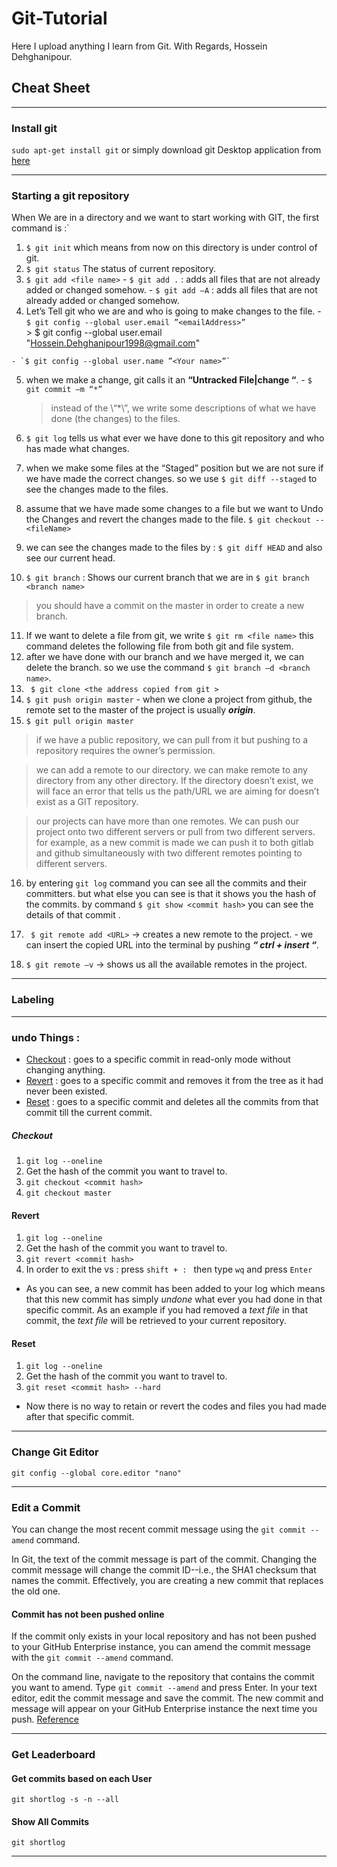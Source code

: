 # Git-Tutorial

Here I upload anything I learn from Git.
With Regards,
Hossein Dehghanipour.
## Cheat Sheet

<hr/>

### Install git
`sudo apt-get install git`
or simply download git Desktop application from [here](https://desktop.github.com/)

<hr/>

### Starting a git repository
When We are in a directory and we want to start working with GIT, the first command is :`

  1. `$ git init`  which means from now on this directory is under control of git.
  2. `$ git status` The status of current repository.
  3. `$ git add <file name>`
    - `$ git add .` : adds all files that are not already added or changed somehow.
    - `$ git add –A` :  adds all files that are not already added or changed somehow.
  4. Let’s Tell git who we are and who is going to make changes to the file.
    - `$ git config --global user.email ”<emailAddress>”`  
    > $ git config --global user.email "Hossein.Dehghanipour1998@gmail.com"

    - `$ git config --global user.name ”<Your name>”`
  5. when we make a change, git calls it an __“Untracked File|change “__.
    - `$ git commit –m “*”`
     > instead of the \“\*\”, we write some descriptions of what we have done (the changes) to the files.

  6. `$ git log` tells us what ever we have done to this git repository and who has made what changes.
  7. when we make some files at the “Staged” position but we are not sure if we have made the correct changes. so we use `$ git diff --staged` to see the changes made to the files.  
  8. assume that we have made some changes to a file but we want to Undo the Changes and revert the changes made to the file. `$ git checkout -- <fileName>`
  9. we can see the changes made to the files by : `$ git diff HEAD` and also see our current head.
  10. `$ git branch` : Shows our current branch that we are in `$ git branch <branch name>`
> you should have a commit on the master in order to create a new branch.

  11. If we want to delete a file from git, we write `$ git rm <file name>` this command deletes the following file from both git and file system.
  12. after we have done with our branch and we have merged it, we can delete the branch. so we use the command `$ git branch –d <branch name>`.
  13. ` $ git clone <the address copied from git >`
  14. `$ git push origin master`
    - when we clone a project from github, the remote set to the master of the project is usually ___origin___.
  15. `$ git pull origin master`
  > if we have a public repository, we can pull from it but pushing to a repository requires the owner’s permission.

  >  we can add a remote to our directory. we can make remote to any directory from any other directory. If the directory doesn’t exist, we will face an error that tells us the path/URL we are aiming for doesn’t exist as a GIT repository.

  > our projects can have more than one remotes. We can push our project onto two different servers or pull from two different servers. for example, as a new commit is made we can push it to both gitlab and github simultaneously with two different remotes pointing to different servers.

  16. by entering `git log` command you can see all the commits and their committers. but what else you can see is that it shows you the hash of the commits. by command `$ git show <commit hash>` you can see the details of that commit .

  17. ` $ git remote add <URL>` -> creates a new remote to the project.
    -  we can insert the copied URL into the terminal by pushing ___“ ctrl + insert “___.
  18. `$ git remote –v` -> shows us all the available remotes in the project.

<hr/>

### Labeling


<hr/>

### undo Things :
  - [Checkout](https://github.com/hosseindehghanipour1998/Git-Tutorial#checkout) : goes to a specific commit in read-only mode without changing anything.
  - [Revert](https://github.com/hosseindehghanipour1998/Git-Tutorial#revert) : goes to a specific commit and removes it from the tree as it had never been existed.
  - [Reset](https://github.com/hosseindehghanipour1998/Git-Tutorial#reset) : goes to a specific commit and deletes all the commits from that commit till the current commit.


##### Checkout
1. `git log --oneline`
2.  Get the hash of the commit you want to travel to.
3.  `git checkout <commit hash>`
4.  `git checkout master `

#### Revert
1. `git log --oneline`
2.  Get the hash of the commit you want to travel to.
3.  `git revert <commit hash>`
4.  In order to exit the vs : press `shift + : ` then type `wq` and press `Enter`
  *  As you can see, a new commit has been added to your log which means that this new commit has simply _undone_ what ever you had done in that specific commit. As an example if you had removed a  _text file_  in that commit, the _text file_ will be retrieved to your current repository.


#### Reset
1. `git log --oneline`
2.  Get the hash of the commit you want to travel to.
3.  `git reset <commit hash> --hard`
  *  Now there is no way to retain or revert the codes and files you had made after that specific commit.

<hr/>

### Change Git Editor
`git config --global core.editor "nano" `

<hr/>

### Edit a Commit
You can change the most recent commit message using the `git commit --amend` command.

In Git, the text of the commit message is part of the commit. Changing the commit message will change the commit ID--i.e., the SHA1 checksum that names the commit. Effectively, you are creating a new commit that replaces the old one.

#### Commit has not been pushed online
If the commit only exists in your local repository and has not been pushed to your GitHub Enterprise instance, you can amend the commit message with the `git commit --amend` command.

On the command line, navigate to the repository that contains the commit you want to amend.
Type `git commit --amend` and press Enter.
In your text editor, edit the commit message and save the commit.
The new commit and message will appear on your GitHub Enterprise instance the next time you push.
[Reference](https://help.github.jp/enterprise/2.11/user/articles/changing-a-commit-message/)

<hr/>


### Get Leaderboard
#### Get commits based on each User
`git shortlog -s -n --all`

#### Show All Commits
`git shortlog `

<hr/>

